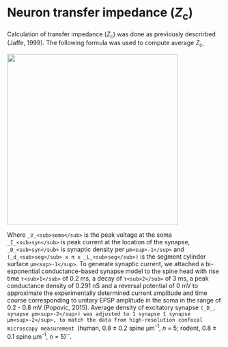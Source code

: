 # Neuron transfer impedance (_Z_<sub>c</sub>)

Calculation of transfer impedance (_Z_<sub>c</sub>) was done as previously descrirbed (Jaffe, 1999).
The following formula was used to compute average _Z_<sub>c</sub>, 

<img src="https://user-images.githubusercontent.com/42112716/117706410-8acc7800-b1cd-11eb-9ccd-e1a674a2b021.png" width="400"/>

Where ``_V_<sub>soma</sub>`` is the peak voltage at the soma ``_I_<sub>syn</sub>`` is peak current at the location of the synapse, ``_D_<sub>syn</sub>`` is synaptic density per ``μm<sup>-1</sup>`` and ``(_d_<sub>seg</sub> x π x _L_<sub>seg</sub>)`` is the segment cylinder surface ``μm<sup>-1</sup>``. To generate synaptic current, we attached a bi-exponential conductance-based synapse model to the spine head with rise time ``τ<sub>1</sub>`` of 0.2 ms, a decay of ``τ<sub>2</sub>`` of 3 ms, a peak conductance density of 0.291 nS and a reversal potential of 0 mV to approximate the experimentally determined current amplitude and time course corresponding to unitary EPSP amplitude in the soma in the range of 0.2 - 0.8 mV (Popovic, 2015). Average density of excitatory synapse ``(_D_, synapse μm<sup>-2</sup>) was adjusted to 1 synapse 1 synapse μm<sup>-2</sup>, to match the data from high-resolution confocal microscopy measurement ``(human, 0.8 ± 0.2 spine μm<sup>-1</sup>, _n_ = 5; rodent, 0.8 ± 0.1 spine μm<sup>-1</sup>, _n_ = 5)``.
